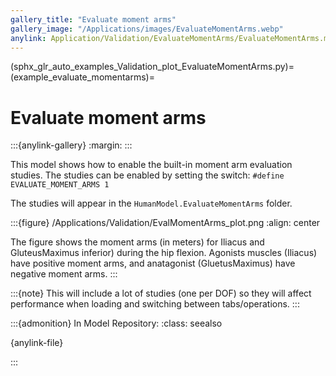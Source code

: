 ```yaml
---
gallery_title: "Evaluate moment arms"
gallery_image: "/Applications/images/EvaluateMomentArms.webp"
anylink: Application/Validation/EvaluateMomentArms/EvaluateMomentArms.main.any
---
```


(sphx_glr_auto_examples_Validation_plot_EvaluateMomentArms.py)=
(example_evaluate_momentarms)=
# Evaluate moment arms


:::{anylink-gallery}
:margin:
:::


This model shows how to enable the built-in moment arm evaluation studies.
The studies can be enabled by setting the switch: `#define EVALUATE_MOMENT_ARMS 1`

The studies will appear in the `HumanModel.EvaluateMomentArms`
folder.

:::{figure} /Applications/Validation/EvalMomentArms_plot.png
:align: center

The figure shows the moment arms (in meters) for Iliacus and GluteusMaximus inferior) during the hip flexion.
Agonists muscles (Iliacus) have positive moment arms, and anatagonist (GluetusMaximus) have negative moment arms.
:::

:::{note}
This  will include a lot of studies (one per DOF) so they will
affect performance when loading and switching between tabs/operations.
:::

:::{admonition} In Model Repository:
:class: seealso

{anylink-file}` `

:::
